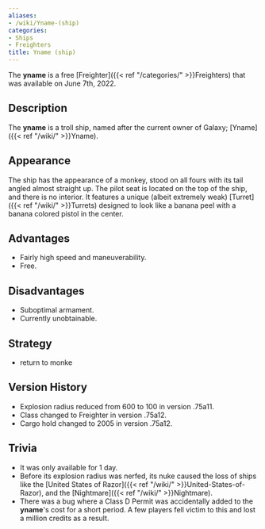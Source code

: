 ```yaml
---
aliases:
- /wiki/Yname-(ship)
categories:
- Ships
- Freighters
title: Yname (ship)
---
```


The **yname** is a free [Freighter]({{< ref "/categories/" >}}Freighters) that was available on June 7th, 2022. 

## Description

The **yname** is a troll ship, named after the current owner of Galaxy; [Yname]({{< ref "/wiki/" >}}Yname).

## Appearance

The ship has the appearance of a monkey, stood on all fours with its tail angled almost straight up. The pilot seat is located on the top of the ship, and there is no interior. It features a unique (albeit extremely weak) [Turret]({{< ref "/wiki/" >}}Turrets) designed to look like a banana peel with a banana colored pistol in the center.

## Advantages

- Fairly high speed and maneuverability.
- Free.

## Disadvantages

- Suboptimal armament.
- Currently unobtainable.

## Strategy

- return to monke

## Version History 

- Explosion radius reduced from 600 to 100 in version .75a11.
- Class changed to Freighter in version .75a12.
- Cargo hold changed to 2005 in version .75a12.

## Trivia

- It was only available for 1 day.
- Before its explosion radius was nerfed, its nuke caused the loss of ships like the [United States of Razor]({{< ref "/wiki/" >}}United-States-of-Razor), and the [Nightmare]({{< ref "/wiki/" >}}Nightmare).
- There was a bug where a Class D Permit was accidentally added to the **yname**'s cost for a short period. A few players fell victim to this and lost a million credits as a result.